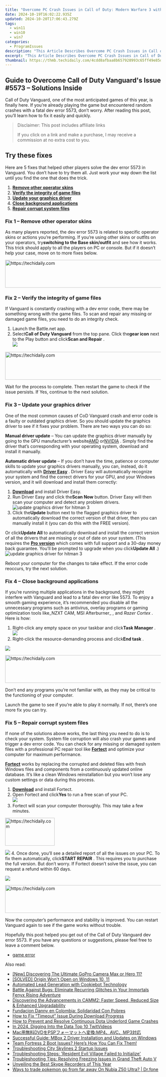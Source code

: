 ```yaml
---
title: "Overcome PC Crash Issues in Call of Duty: Modern Warfare 3 with These Simple Solutions"
date: 2024-10-19T16:02:22.935Z
updated: 2024-10-20T17:06:43.279Z
tags:
  - win11
  - win10
  - win7
categories:
  - ProgramIssues
description: "This Article Describes Overcome PC Crash Issues in Call of Duty: Modern Warfare 3 with These Simple Solutions"
excerpt: "This Article Describes Overcome PC Crash Issues in Call of Duty: Modern Warfare 3 with These Simple Solutions"
thumbnail: https://thmb.techidaily.com/4cdd8afbaa8b657928993c65ff49e85d13ed5759387c65adfd46afd484910746.jpg
---
```


## Guide to Overcome Call of Duty Vanguard's Issue #5573 – Solutions Inside

Call of Duty Vanguard, one of the most anticipated games of this year, is finally here. If you’re already playing the game but encountered random crashes with a fatal dev error 5573, don’t worry. After reading this post, you’ll learn how to fix it easily and quickly.

>  Disclaimer: This post includes affiliate links
>
>  If you click on a link and make a purchase, I may receive a commission at no extra cost to you.
>

## Try these fixes

 Here are 5 fixes that helped other players solve the dev error 5573 in Vanguard. You don’t have to try them all. Just work your way down the list until you find the one that does the trick.

1. [**Remove other operator skins**](https://tools.techidaily.com/drivereasy/download/)
2. [**Verify the integrity of game files**](https://tools.techidaily.com/drivereasy/download/)
3. [**Update your graphics driver**](https://tools.techidaily.com/drivereasy/download/)
4. [**Close background applications**](https://tools.techidaily.com/drivereasy/download/)
5. **[Repair corrupt system files](https://tools.techidaily.com/drivereasy/download/)**

### Fix 1 – Remove other operator skins

 As many players reported, the dev error 5573 is related to specific operator skins or actions you’re performing. If you’re using other skins or outfits on your operators, try**switching to the Base skin/outfit** and see how it works. This trick should apply to all the players on PC or console. But if it doesn’t help your case, move on to more fixes below.

<!-- affiliate ads begin -->
<a href="https://aligracehair.sjv.io/c/5597632/1896560/19272" target="_top" id="1896560">
  <img src="//a.impactradius-go.com/display-ad/19272-1896560" border="0" alt="https://techidaily.com" width="728" height="90"/>
</a>
<img height="0" width="0" src="https://aligracehair.sjv.io/i/5597632/1896560/19272" style="position:absolute;visibility:hidden;" border="0" />
<!-- affiliate ads end -->

### Fix 2 – Verify the integrity of game files

 If Vanguard is constantly crashing with a dev error code, there may be something wrong with the game files. To scan and repair any missing or damaged game files, you need to do an integrity check.

1. Launch the Battle.net app.
2. Select**Call of Duty Vanguard** from the top pane. Click the**gear icon** next to the Play button and click**Scan and Repair** .  
![](https://images.drivereasy.com/wp-content/uploads/2021/11/scan-and-repair-game-files-1.jpg)

<!-- affiliate ads begin -->
<a href="https://ephamedtechinc.pxf.io/c/5597632/2137216/26400" target="_top" id="2137216">
  <img src="//a.impactradius-go.com/display-ad/26400-2137216" border="0" alt="https://techidaily.com" width="728" height="90"/>
</a>
<img height="0" width="0" src="https://ephamedtechinc.pxf.io/i/5597632/2137216/26400" style="position:absolute;visibility:hidden;" border="0" />
<!-- affiliate ads end -->

 Wait for the process to complete. Then restart the game to check if the issue persists. If Yes, continue to the next solution.

### Fix 3 – Update your graphics driver

 One of the most common causes of CoD Vanguard crash and error code is a faulty or outdated graphics driver. So you should update the graphics driver to see if it fixes your problem. There are two ways you can do so:

**Manual driver update** – You can update the graphics driver manually by going to the GPU manufacturer’s website[AMD](https://www.amd.com/en/support) or[NVIDIA](https://www.nvidia.com/Download/index.aspx) . Simply find the driver that’s corresponding with your operating system, download and install it manually.

**Automatic driver update** – If you don’t have the time, patience or computer skills to update your graphics drivers manually, you can, instead, do it automatically with **[Driver Easy](https://tools.techidaily.com/drivereasy/download/)**  . Driver Easy will automatically recognize your system and find the correct drivers for your GPU, and your Windows version, and it will download and install them correctly:

1. **[Download](https://tools.techidaily.com/drivereasy/download/)**  and install Driver Easy.
2. Run Driver Easy and click the**Scan Now** button. Driver Easy will then scan your computer and detect any problem drivers.  
![update graphics driver for hitman 3](https://images.drivereasy.com/wp-content/uploads/2021/01/update-graphics-driver-de-1.jpg)
3. Click the**Update** button next to the flagged graphics driver to automatically download the correct version of that driver, then you can manually install it (you can do this with the FREE version).  

 Or click**Update All** to automatically download and install the correct version of all the drivers that are missing or out of date on your system. (This requires the **[Pro version](https://tools.techidaily.com/drivereasy/download/)**  which comes with full support and a 30-day money back guarantee. You’ll be prompted to upgrade when you click**Update All** .)  
![update graphics driver for hitman 3](https://images.drivereasy.com/wp-content/uploads/2021/01/update-graphics-driver-de-2.jpg)

 Reboot your computer for the changes to take effect. If the error code reoccurs, try the next solution.

### Fix 4 – Close background applications

 If you’re running multiple applications in the background, they might interfere with Vanguard and lead to a fatal dev error like 5573\. To enjoy a smooth gaming experience, it’s recommended you disable all the unnecessary programs such as antivirus, overlay programs or gaming optimization tools like_NZXT CAM, MSI Afterburner_ , and _Razer Cortex_ . Here is how:

1. Right-click any empty space on your taskbar and click**Task Manager** .  
![](https://images.drivereasy.com/wp-content/uploads/2020/11/1-1-8.jpg)
2. Right-click the resource-demanding process and click**End task** .  

![](https://images.drivereasy.com/wp-content/uploads/2020/09/3-2-1.jpg)

<!-- affiliate ads begin -->
<a href="https://appsumo.8odi.net/c/5597632/2082542/7443" target="_top" id="2082542">
  <img src="//a.impactradius-go.com/display-ad/7443-2082542" border="0" alt="https://techidaily.com" width="728" height="90"/>
</a>
<img height="0" width="0" src="https://appsumo.8odi.net/i/5597632/2082542/7443" style="position:absolute;visibility:hidden;" border="0" />
<!-- affiliate ads end -->

 Don’t end any programs you’re not familiar with, as they may be critical to the functioning of your computer.

 Launch the game to see if you’re able to play it normally. If not, there’s one more fix you can try.

### Fix 5 – Repair corrupt system files

 If none of the solutions above works, the last thing you need to do is to check your system. System file corruption will also crash your games and trigger a dev error code. You can check for any missing or damaged system files with a professional PC repair tool like **[Fortect](https://tools.techidaily.com/drivereasy/download/)**  and optimize your computer for maximum performance.

**[Fortect](https://tools.techidaily.com/drivereasy/download/)**  works by replacing the corrupted and deleted files with fresh Windows files and components from a continuously updated online database. It’s like a clean Windows reinstallation but you won’t lose any custom settings or data during this process.

1. **[Download](https://tools.techidaily.com/drivereasy/download/)**  and install Fortect.
2. Open Fortect and click**Yes** to run a free scan of your PC.  
![](https://images.drivereasy.com/wp-content/uploads/2022/01/fortect-1.jpg)
3. Fortect will scan your computer thoroughly. This may take a few minutes.  

<!-- affiliate ads begin -->
<a href="https://malaysia-healthcare-travel-council.pxf.io/c/5597632/1576477/17382" target="_top" id="1576477">
  <img src="//a.impactradius-go.com/display-ad/17382-1576477" border="0" alt="https://techidaily.com" width="160" height="90"/>
</a>
<img height="0" width="0" src="https://malaysia-healthcare-travel-council.pxf.io/i/5597632/1576477/17382" style="position:absolute;visibility:hidden;" border="0" />
<!-- affiliate ads end -->

![](https://images.drivereasy.com/wp-content/uploads/2022/01/fortect-2.jpg)
4. Once done, you’ll see a detailed report of all the issues on your PC. To fix them automatically, click**START REPAIR** . This requires you to purchase the full version. But don’t worry. If Fortect doesn’t solve the issue, you can request a refund within 60 days.  

![](https://images.drivereasy.com/wp-content/uploads/2022/01/fortect-3.jpg)

<!-- affiliate ads begin -->
<a href="https://unicoeye.pxf.io/c/5597632/2134223/18498" target="_top" id="2134223">
  <img src="//a.impactradius-go.com/display-ad/18498-2134223" border="0" alt="https://techidaily.com" width="728" height="90"/>
</a>
<img height="0" width="0" src="https://unicoeye.pxf.io/i/5597632/2134223/18498" style="position:absolute;visibility:hidden;" border="0" />
<!-- affiliate ads end -->

 Now the computer’s performance and stability is improved. You can restart Vanguard again to see if the game works without trouble.

 Hopefully this post helped you get out of the Call of Duty Vanguard dev error 5573\. If you have any questions or suggestions, please feel free to leave a comment below.

* [game error](https://tools.techidaily.com/drivereasy/download/)

<ins class="adsbygoogle"
     style="display:block"
     data-ad-format="autorelaxed"
     data-ad-client="ca-pub-7571918770474297"
     data-ad-slot="1223367746"></ins>

<ins class="adsbygoogle"
     style="display:block"
     data-ad-client="ca-pub-7571918770474297"
     data-ad-slot="8358498916"
     data-ad-format="auto"
     data-full-width-responsive="true"></ins>

<span class="atpl-alsoreadstyle">Also read:</span>
<div><ul>
<li><a href="https://fox-direct.techidaily.com/new-discovering-the-ultimate-gopro-camera-max-or-hero-11/"><u>[New] Discovering The Ultimate GoPro Camera Max or Hero 11?</u></a></li>
<li><a href="https://win-able.techidaily.com/1722987005373-solved-origin-wont-open-on-windows-10-11/"><u>[SOLVED] Origin Won't Open on Windows 10, 11</u></a></li>
<li><a href="https://data-safeguard.techidaily.com/automated-lead-generation-with-cookiebot-technology/"><u>Automated Lead Generation with Cookiebot Technology</u></a></li>
<li><a href="https://win-able.techidaily.com/battle-against-bugs-eliminate-recurring-glitches-in-your-immortals-fenyx-rising-adventure/"><u>Battle Against Bugs: Eliminate Recurring Glitches in Your Immortals Fenyx Rising Adventure</u></a></li>
<li><a href="https://hardware-help.techidaily.com/1723862868179-discovering-the-advancements-in-camm2-faster-speed-reduced-size-and-enhanced-upgradability/"><u>Discovering the Advancements in CAMM2: Faster Speed, Reduced Size & Enhanced Upgradability</u></a></li>
<li><a href="https://mondly-stories.techidaily.com/fundacion-danny-en-colombia-solidaridad-con-pobres/"><u>Fundacion Danny en Colombia: Solidaridad Con Pobres</u></a></li>
<li><a href="https://win-able.techidaily.com/how-to-fix-timeout-issue-during-download-progress/"><u>How to Fix “Timeout” Issue During Download Progress</u></a></li>
<li><a href="https://win-able.techidaily.com/how-to-prevent-and-resolve-continuous-dota-underlord-game-crashes/"><u>How to Prevent and Resolve Continuous Dota Underlord Game Crashes</u></a></li>
<li><a href="https://twitter-videos.techidaily.com/in-2024-digging-into-the-data-top-10-twitvideos/"><u>In 2024, Digging Into the Data Top 10 TwitVideos</u></a></li>
<li><a href="https://discover-amazing.techidaily.com/macdvdpspmp4avcmp3/"><u>Mac用無料DVDをPSPフォーマットへ変換:MP4、AVC、MP3対応</u></a></li>
<li><a href="https://hardware-help.techidaily.com/successful-guide-mbox-2-driver-installation-and-updates-on-windows/"><u>Successful Guide: MBox 2 Driver Installation and Updates on Windows</u></a></li>
<li><a href="https://win-able.techidaily.com/1722984119530-team-fortress-2-boot-issues-heres-how-you-can-fix-them/"><u>Team Fortress 2 Boot Issues? Here’s How You Can Fix Them!</u></a></li>
<li><a href="https://win-able.techidaily.com/troubleshooting-city-skylines-2-startup-issues/"><u>Troubleshooting City Skylines 2 Startup Issues</u></a></li>
<li><a href="https://win-able.techidaily.com/troubleshooting-steps-resident-evil-village-failed-to-initialize/"><u>Troubleshooting Steps: 'Resident Evil Village Failed to Initialize'</u></a></li>
<li><a href="https://win-able.techidaily.com/troubleshooting-tips-resolving-freezing-issues-in-grand-theft-auto-v/"><u>Troubleshooting Tips: Resolving Freezing Issues in Grand Theft Auto V</u></a></li>
<li><a href="https://screen-video-capture.techidaily.com/unveiling-the-best-skype-recorders-of-this-year/"><u>Unveiling the Best Skype Recorders of This Year</u></a></li>
<li><a href="https://pokemon-go-android.techidaily.com/ways-to-trade-pokemon-go-from-far-away-on-nubia-z50-ultra-drfone-by-drfone-virtual-android/"><u>Ways to trade pokemon go from far away On Nubia Z50 Ultra? | Dr.fone</u></a></li>
</ul></div>

